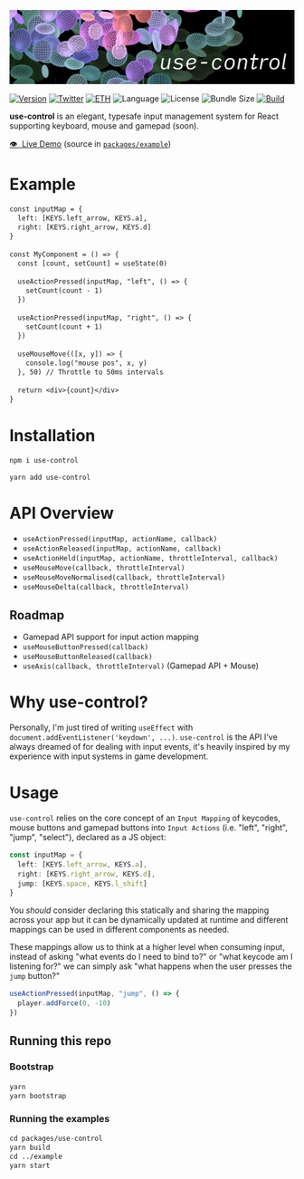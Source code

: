 

<a href=""><img src="https://github.com/bfollington/use-control/raw/main/banner.png" /></a>
<br />

[![Version](https://img.shields.io/npm/v/use-control?style=flat&colorA=000000&colorB=000000)](https://npmjs.com/package/use-control)
[![Twitter](https://img.shields.io/twitter/follow/vivavolt?label=%40vivavolt&style=flat&colorA=000000&colorB=000000&logo=twitter&logoColor=000000)](https://twitter.com/vivavolt)
[![ETH](https://img.shields.io/badge/ETH-f5f5f5?style=flat&colorA=000000&colorB=000000)](https://blockchain.com/eth/address/0x981e493b795A7a28c43Bf8d7a8E125C419435Fa7)
![Language](https://img.shields.io/github/languages/top/bfollington/use-control?style=flat&colorA=000000&colorB=000000)
![License](https://img.shields.io/github/license/bfollington/use-control?style=flat&colorA=000000&colorB=000000)
![Bundle Size](https://img.shields.io/bundlephobia/min/use-control?style=flat&colorA=000000&colorB=000000)
[![Build](https://github.com/bfollington/use-control/workflows/Build/badge.svg)](https://github.com/bfollington/use-control/actions?query=workflow%3A%22Build%22)

<p><strong>use-control</strong> is an elegant, typesafe input management system for React supporting keyboard, mouse and gamepad (soon).</p>
  
<p><a href="https://use-control.vercel.app/">👁 &nbsp;Live Demo</a> (source in <a href="https://github.com/bfollington/use-control/tree/main/packages/example"><code>packages/example</code></a>)</p>

# Example

```tsx
const inputMap = {
  left: [KEYS.left_arrow, KEYS.a],
  right: [KEYS.right_arrow, KEYS.d]
}

const MyComponent = () => {
  const [count, setCount] = useState(0)

  useActionPressed(inputMap, "left", () => {
    setCount(count - 1)
  })

  useActionPressed(inputMap, "right", () => {
    setCount(count + 1)
  })

  useMouseMove(([x, y]) => {
    console.log("mouse pos", x, y)
  }, 50) // Throttle to 50ms intervals

  return <div>{count}</div>
}
```

# Installation
```
npm i use-control
```

```
yarn add use-control
```

# API Overview

- `useActionPressed(inputMap, actionName, callback)`
- `useActionReleased(inputMap, actionName, callback)`
- `useActionHeld(inputMap, actionName, throttleInterval, callback)`
- `useMouseMove(callback, throttleInterval)`
- `useMouseMoveNormalised(callback, throttleInterval)`
- `useMouseDelta(callback, throttleInterval)`

## Roadmap

- Gamepad API support for input action mapping
- `useMouseButtonPressed(callback)`
- `useMouseButtonReleased(callback)`
- `useAxis(callback, throttleInterval)` (Gamepad API + Mouse)

# Why use-control?

Personally, I'm just tired of writing `useEffect` with `document.addEventListener('keydown', ...)`. `use-control` is the API I've always dreamed of for dealing with input events, it's heavily inspired by my experience with input systems in game development.

# Usage 

`use-control` relies on the core concept of an `Input Mapping` of keycodes, mouse buttons and gamepad buttons into `Input Actions` (i.e. "left", "right", "jump", "select"), declared as a JS object:

```ts
const inputMap = {
  left: [KEYS.left_arrow, KEYS.a],
  right: [KEYS.right_arrow, KEYS.d],
  jump: [KEYS.space, KEYS.l_shift]
}
```

You _should_ consider declaring this statically and sharing the mapping across your app but it can be dynamically updated at runtime and different mappings can be used in different components as needed.

These mappings allow us to think at a higher level when consuming input, instead of asking "what events do I need to bind to?" or "what keycode am I listening for?" we can simply ask "what happens when the user presses the `jump` button?"

```ts
useActionPressed(inputMap, "jump", () => {
  player.addForce(0, -10)
})
```

## Running this repo

### Bootstrap

```
yarn
yarn bootstrap
```

### Running the examples

```
cd packages/use-control
yarn build
cd ../example
yarn start
```
